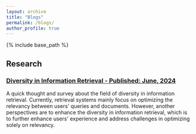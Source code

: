 ```yaml
---
layout: archive
title: "Blogs"
permalink: /blogs/
author_profile: true
---
```


{% include base_path %}
## Research 
### [Diversity in Information Retrieval - Published: June, 2024](https://hygiadang.com/blogs/diversity_ir)
A quick thought and survey about the field of diversity in information retrieval. Currently, retrieval systems mainly focus on optimizing the relevancy between users' queries and documents. However, another perspectives are to enhance the diversity in information retrieval, which is to further enhance users' experience and address challenges in optimizing solely on relevancy. 
